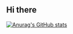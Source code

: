 ## Hi there 

[![Anurag's GitHub stats](https://github-readme-stats.vercel.app/api?username=A-A-Larson&show_icons=true)](https://github.com/anuraghazra/github-readme-stats)
